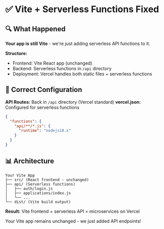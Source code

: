 # ✅ Vite + Serverless Functions Fixed

## 🔍 What Happened

**Your app is still Vite** - we're just adding serverless API functions to it.

**Structure:**
- Frontend: Vite React app (unchanged)
- Backend: Serverless functions in `/api` directory
- Deployment: Vercel handles both static files + serverless functions

## 🔧 Correct Configuration

**API Routes:** Back in `/api` directory (Vercel standard)
**vercel.json:** Configured for serverless functions
```json
{
  "functions": {
    "api/**/*.js": {
      "runtime": "nodejs18.x"
    }
  }
}
```

## 📊 Architecture

```
Your Vite App
├── src/ (React frontend - unchanged)
├── api/ (Serverless functions)
│   ├── auth/login.js
│   ├── applications/index.js
│   └── ...
└── dist/ (Vite build output)
```

**Result:** Vite frontend + serverless API = microservices on Vercel

Your Vite app remains unchanged - we just added API endpoints!